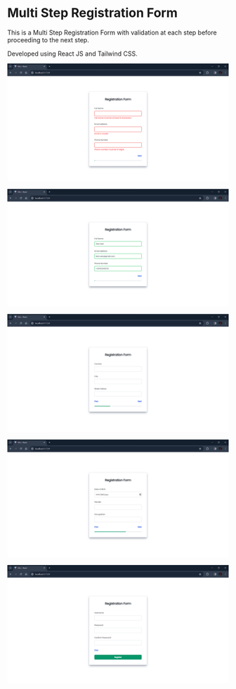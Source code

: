 # Multi Step Registration Form

This is a Multi Step Registration Form with validation at each step before proceeding to the next step.

Developed using React JS and Tailwind CSS.

![Alt text](image.png)

![Alt text](image-1.png)

![Alt text](image-2.png)

![Alt text](image-3.png)

![Alt text](image-4.png)
